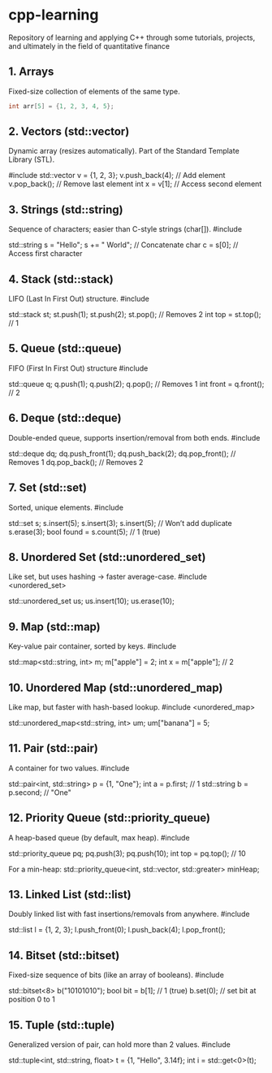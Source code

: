 # cpp-learning

Repository of learning and applying C++ through some tutorials, projects, and ultimately in the field of quantitative finance

## 1. Arrays
Fixed-size collection of elements of the same type.
```cpp
int arr[5] = {1, 2, 3, 4, 5};
```

## 2. Vectors (std::vector)
Dynamic array (resizes automatically).
Part of the Standard Template Library (STL).

#include <vector>
std::vector<int> v = {1, 2, 3};
v.push_back(4);       // Add element
v.pop_back();         // Remove last element
int x = v[1];         // Access second element

## 3. Strings (std::string)
Sequence of characters; easier than C-style strings (char[]).
#include <string>

std::string s = "Hello";
s += " World";         // Concatenate
char c = s[0];         // Access first character

## 4. Stack (std::stack)
LIFO (Last In First Out) structure.
#include <stack>

std::stack<int> st;
st.push(1);
st.push(2);
st.pop();             // Removes 2
int top = st.top();   // 1

## 5. Queue (std::queue)
FIFO (First In First Out) structure
#include <queue>

std::queue<int> q;
q.push(1);
q.push(2);
q.pop();             // Removes 1
int front = q.front(); // 2

## 6. Deque (std::deque)
Double-ended queue, supports insertion/removal from both ends.
#include <deque>

std::deque<int> dq;
dq.push_front(1);
dq.push_back(2);
dq.pop_front();      // Removes 1
dq.pop_back();       // Removes 2

## 7. Set (std::set)
Sorted, unique elements.
#include <set>

std::set<int> s;
s.insert(5);
s.insert(3);
s.insert(5);        // Won’t add duplicate
s.erase(3);
bool found = s.count(5); // 1 (true)

## 8. Unordered Set (std::unordered_set)
Like set, but uses hashing → faster average-case.
#include <unordered_set>

std::unordered_set<int> us;
us.insert(10);
us.erase(10);

## 9. Map (std::map)
Key-value pair container, sorted by keys.
#include <map>

std::map<std::string, int> m;
m["apple"] = 2;
int x = m["apple"];    // 2

## 10. Unordered Map (std::unordered_map)
Like map, but faster with hash-based lookup.
#include <unordered_map>

std::unordered_map<std::string, int> um;
um["banana"] = 5;

## 11. Pair (std::pair)
A container for two values.
#include <utility>

std::pair<int, std::string> p = {1, "One"};
int a = p.first;         // 1
std::string b = p.second; // "One"

## 12. Priority Queue (std::priority_queue)
A heap-based queue (by default, max heap).
#include <queue>

std::priority_queue<int> pq;
pq.push(3);
pq.push(10);
int top = pq.top();   // 10

For a min-heap:
std::priority_queue<int, std::vector<int>, std::greater<int>> minHeap;

## 13. Linked List (std::list)
Doubly linked list with fast insertions/removals from anywhere.
#include <list>

std::list<int> l = {1, 2, 3};
l.push_front(0);
l.push_back(4);
l.pop_front();

## 14. Bitset (std::bitset)
Fixed-size sequence of bits (like an array of booleans).
#include <bitset>

std::bitset<8> b("10101010");
bool bit = b[1];   // 1 (true)
b.set(0);          // set bit at position 0 to 1

## 15. Tuple (std::tuple)
Generalized version of pair, can hold more than 2 values.
#include <tuple>

std::tuple<int, std::string, float> t = {1, "Hello", 3.14f};
int i = std::get<0>(t);

